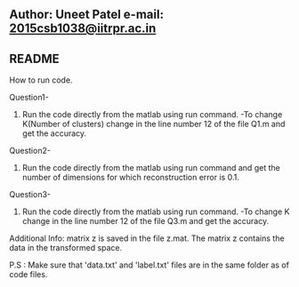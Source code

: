 Author: Uneet Patel
e-mail: 2015csb1038@iitrpr.ac.in
------------------------------------
README
-----------------
How to run code.

Question1-
1. Run the code directly from the matlab using run command.
-To change K(Number of clusters) change in the line number 12  of the file Q1.m and get the accuracy.

Question2-
1. Run the code directly from the matlab using run command and get the number of dimensions for which reconstruction error is 0.1.

Question3-
1. Run the code directly from the matlab using run command.
-To change K change in the line number 12  of the file Q3.m and get the accuracy.

Additional Info:
matrix z is saved in the file z.mat. The matrix z contains the data in the transformed space.

P.S : Make sure that 'data.txt' and 'label.txt' files are in the same folder as of code files.
